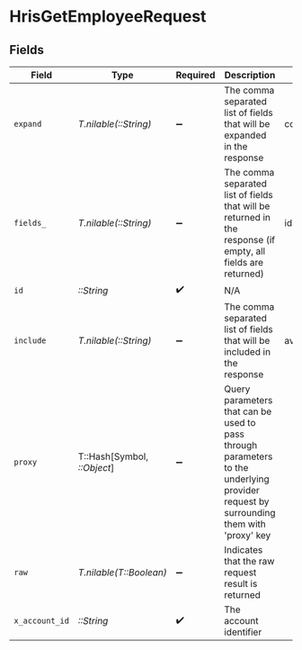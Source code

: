 # HrisGetEmployeeRequest


## Fields

| Field                                                                                                                                                                                                                                                                                                                                                                                                                                                                                                                                  | Type                                                                                                                                                                                                                                                                                                                                                                                                                                                                                                                                   | Required                                                                                                                                                                                                                                                                                                                                                                                                                                                                                                                               | Description                                                                                                                                                                                                                                                                                                                                                                                                                                                                                                                            | Example                                                                                                                                                                                                                                                                                                                                                                                                                                                                                                                                |
| -------------------------------------------------------------------------------------------------------------------------------------------------------------------------------------------------------------------------------------------------------------------------------------------------------------------------------------------------------------------------------------------------------------------------------------------------------------------------------------------------------------------------------------- | -------------------------------------------------------------------------------------------------------------------------------------------------------------------------------------------------------------------------------------------------------------------------------------------------------------------------------------------------------------------------------------------------------------------------------------------------------------------------------------------------------------------------------------- | -------------------------------------------------------------------------------------------------------------------------------------------------------------------------------------------------------------------------------------------------------------------------------------------------------------------------------------------------------------------------------------------------------------------------------------------------------------------------------------------------------------------------------------- | -------------------------------------------------------------------------------------------------------------------------------------------------------------------------------------------------------------------------------------------------------------------------------------------------------------------------------------------------------------------------------------------------------------------------------------------------------------------------------------------------------------------------------------- | -------------------------------------------------------------------------------------------------------------------------------------------------------------------------------------------------------------------------------------------------------------------------------------------------------------------------------------------------------------------------------------------------------------------------------------------------------------------------------------------------------------------------------------- |
| `expand`                                                                                                                                                                                                                                                                                                                                                                                                                                                                                                                               | *T.nilable(::String)*                                                                                                                                                                                                                                                                                                                                                                                                                                                                                                                  | :heavy_minus_sign:                                                                                                                                                                                                                                                                                                                                                                                                                                                                                                                     | The comma separated list of fields that will be expanded in the response                                                                                                                                                                                                                                                                                                                                                                                                                                                               | company,employments,work_location,home_location,custom_fields,groups                                                                                                                                                                                                                                                                                                                                                                                                                                                                   |
| `fields_`                                                                                                                                                                                                                                                                                                                                                                                                                                                                                                                              | *T.nilable(::String)*                                                                                                                                                                                                                                                                                                                                                                                                                                                                                                                  | :heavy_minus_sign:                                                                                                                                                                                                                                                                                                                                                                                                                                                                                                                     | The comma separated list of fields that will be returned in the response (if empty, all fields are returned)                                                                                                                                                                                                                                                                                                                                                                                                                           | id,first_name,last_name,name,display_name,gender,ethnicity,date_of_birth,birthday,marital_status,avatar_url,avatar,personal_email,personal_phone_number,work_email,work_phone_number,job_title,job_description,department,cost_centers,benefits,manager_id,hire_date,start_date,tenure,work_anniversary,employment_type,employment_contract_type,employment_status,termination_date,company_name,preferred_language,citizenships,home_location,work_location,employments,custom_fields,documents,created_at,updated_at,employee_number |
| `id`                                                                                                                                                                                                                                                                                                                                                                                                                                                                                                                                   | *::String*                                                                                                                                                                                                                                                                                                                                                                                                                                                                                                                             | :heavy_check_mark:                                                                                                                                                                                                                                                                                                                                                                                                                                                                                                                     | N/A                                                                                                                                                                                                                                                                                                                                                                                                                                                                                                                                    |                                                                                                                                                                                                                                                                                                                                                                                                                                                                                                                                        |
| `include`                                                                                                                                                                                                                                                                                                                                                                                                                                                                                                                              | *T.nilable(::String)*                                                                                                                                                                                                                                                                                                                                                                                                                                                                                                                  | :heavy_minus_sign:                                                                                                                                                                                                                                                                                                                                                                                                                                                                                                                     | The comma separated list of fields that will be included in the response                                                                                                                                                                                                                                                                                                                                                                                                                                                               | avatar_url,avatar,custom_fields,job_description,benefits                                                                                                                                                                                                                                                                                                                                                                                                                                                                               |
| `proxy`                                                                                                                                                                                                                                                                                                                                                                                                                                                                                                                                | T::Hash[Symbol, *::Object*]                                                                                                                                                                                                                                                                                                                                                                                                                                                                                                            | :heavy_minus_sign:                                                                                                                                                                                                                                                                                                                                                                                                                                                                                                                     | Query parameters that can be used to pass through parameters to the underlying provider request by surrounding them with 'proxy' key                                                                                                                                                                                                                                                                                                                                                                                                   |                                                                                                                                                                                                                                                                                                                                                                                                                                                                                                                                        |
| `raw`                                                                                                                                                                                                                                                                                                                                                                                                                                                                                                                                  | *T.nilable(T::Boolean)*                                                                                                                                                                                                                                                                                                                                                                                                                                                                                                                | :heavy_minus_sign:                                                                                                                                                                                                                                                                                                                                                                                                                                                                                                                     | Indicates that the raw request result is returned                                                                                                                                                                                                                                                                                                                                                                                                                                                                                      |                                                                                                                                                                                                                                                                                                                                                                                                                                                                                                                                        |
| `x_account_id`                                                                                                                                                                                                                                                                                                                                                                                                                                                                                                                         | *::String*                                                                                                                                                                                                                                                                                                                                                                                                                                                                                                                             | :heavy_check_mark:                                                                                                                                                                                                                                                                                                                                                                                                                                                                                                                     | The account identifier                                                                                                                                                                                                                                                                                                                                                                                                                                                                                                                 |                                                                                                                                                                                                                                                                                                                                                                                                                                                                                                                                        |